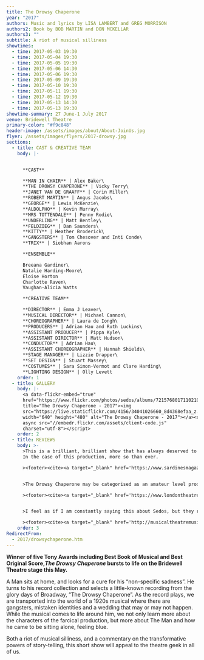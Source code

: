 ```yaml
---
title: The Drowsy Chaperone
year: "2017"
authors: Music and lyrics by LISA LAMBERT and GREG MORRISON
authors2: Book by BOB MARTIN and DON MCKELLAR
authors3: ""
subtitle: A riot of musical silliness
showtimes:
  - time: 2017-05-03 19:30
  - time: 2017-05-04 19:30
  - time: 2017-05-05 19:30
  - time: 2017-05-06 14:30
  - time: 2017-05-06 19:30
  - time: 2017-05-09 19:30
  - time: 2017-05-10 19:30
  - time: 2017-05-11 19:30
  - time: 2017-05-12 19:30
  - time: 2017-05-13 14:30
  - time: 2017-05-13 19:30
showtime-summary: 27 June-1 July 2017
venue: Bridewell Theatre
primary-color: "#f9c848"
header-image: /assets/images/about/About-JoinUs.jpg
flyer: /assets/images/flyers/2017-drowsy.jpg
sections:
  - title: CAST & CREATIVE TEAM
    body: |-


      **CAST**

      **MAN IN CHAIR** | Alex Baker\
      **THE DROWSY CHAPERONE** | Vicky Terry\
      **JANET VAN DE GRAAFF** | Corin Miller\
      **ROBERT MARTIN** | Angus Jacobs\
      **GEORGE** | Lewis McKenzie\
      **ALDOLPHO** | Kevin Murray\
      **MRS TOTTENDALE** | Penny Rodie\
      **UNDERLING** | Matt Bentley\
      **FELDZIEG** | Dan Saunders\
      **KITTY** | Heather Broderick\
      **GANGSTERS** | Tom Chesover and Inti Conde\
      **TRIX** | Siobhan Aarons

      **ENSEMBLE**

      Breeana Gardiner\
      Natalie Harding-Moore\
      Eloise Horton
      Charlotte Raven\
      Vaughan-Alicia Watts

      **CREATIVE TEAM**

      **DIRECTOR** | Emma J Leaver\
      **MUSICAL DIRECTOR** | Michael Cannon\
      **CHOREOGRAPHER** | Laura de Iongh\
      **PRODUCERS** | Adrian Hau and Ruth Luckins\
      **ASSISTANT PRODUCER** | Pippa Kyle\
      **ASSISTANT DIRECTOR** | Matt Hudson\
      **CONDUCTOR** | Adrian Hau\
      **ASSISTANT CHOREOGRAPHER** | Hannah Shields\
      **STAGE MANAGER** | Lizzie Drapper\
      **SET DESIGN** | Stuart Massey\
      **COSTUMES** | Sara Simon-Vermot and Clare Harding\
      **LIGHTING DESIGN** | Olly Levett
    order: 1
  - title: GALLERY
    body: |-
      <a data-flickr-embed="true"
      href="https://www.flickr.com/photos/sedos/albums/72157680171102106"
      title="The Drowsy Chaperone - 2017"><img
      src="https://live.staticflickr.com/4156/34041026660_8d4368efaa_z.jpg"
      width="640" height="480" alt="The Drowsy Chaperone - 2017"></a><script
      async src="//embedr.flickr.com/assets/client-code.js"
      charset="utf-8"></script>
    order: 2
  - title: REVIEWS
    body: >-
      >This is a brilliant, brilliant show that has always deserved to be seen.
      In the case of this production, more so than ever.

      ><footer><cite><a target="_blank" href='https://www.sardinesmagazine.co.uk/review/the-drowsy-chaperone-3/'>The Drowsy Chaperone, 2017, Sardines</a></cite></footer>


      >The Drowsy Chaperone may be categorised as an amateur level production, but it didn’t show. The quality of this production was fantastic and truly entertaining.

      ><footer><cite><a target="_blank" href='https://www.londontheatre1.com/reviews/review-the-drowsy-chaperone-bridewell-theatre/'>The Drowsy Chaperone, 2017, London Theatre 1</a></cite></footer>


      >I feel as if I am constantly saying this about Sedos, but they really have got amateur theatre right and the Drowsy Chaperone is yet another example of this.

      ><footer><cite><a target="_blank" href='http://musicaltheatremusings.co.uk/drowsy-chaperone-sedos'>The Drowsy Chaperone, 2017, Musical Theatre Musings</a></cite></footer>
    order: 3
RedirectFrom:
  - 2017/drowsychaperone.htm
---
```

**Winner of five Tony Awards including Best Book of Musical and Best Original Score,*The Drowsy Chaperone* bursts to life on the Bridewell Theatre stage this May.**

A Man sits at home, and looks for a cure for his “non-specific sadness”. He turns to his record collection and selects a little-known recording from the glory days of Broadway, “The Drowsy Chaperone”. As the record plays, we are transported into the world of a 1920s musical where there are gangsters, mistaken identities and a wedding that may or may not happen. While the musical comes to life around him, we not only learn more about the characters of the farcical production, but more about The Man and how he came to be sitting alone, feeling blue.

Both a riot of musical silliness, and a commentary on the transformative powers of story-telling, this short show will appeal to the theatre geek in all of us.
